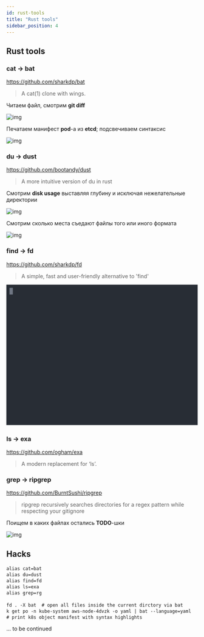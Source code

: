 ```yaml
---
id: rust-tools
title: "Rust tools"
sidebar_position: 4
---
```

## Rust tools

### cat -> bat

https://github.com/sharkdp/bat

> A cat(1) clone with wings.

Читаем файл, смотрим **git diff**

![img](https://ah-public-pictures.hb.bizmrg.com/it-happens/bat-git.png)

Печатаем манифест **pod**-а из **etcd**; подсвечиваем синтаксис

![img](https://ah-public-pictures.hb.bizmrg.com/it-happens/bat-2.png)

### du -> dust

https://github.com/bootandy/dust

> A more intuitive version of du in rust

Смотрим **disk usage** выставляя глубину и исключая нежелательные директории

![img](https://ah-public-pictures.hb.bizmrg.com/it-happens/dust-depth.png)

Смотрим сколько места съедают файлы того или иного формата

![img](https://ah-public-pictures.hb.bizmrg.com/it-happens/dust-regex.png)

### find -> fd

https://github.com/sharkdp/fd

> A simple, fast and user-friendly alternative to 'find'

![img](https://raw.githubusercontent.com/sharkdp/fd/master/doc/screencast.svg)

### ls -> exa

https://github.com/ogham/exa

> A modern replacement for ‘ls’.

### grep -> ripgrep

https://github.com/BurntSushi/ripgrep

> ripgrep recursively searches directories for a regex pattern while respecting your gitignore

Поищем в каких файлах остались **TODO**-шки

![img](https://ah-public-pictures.hb.bizmrg.com/it-happens/rg-2.png)

## Hacks

<!-- TODO: add more examples -->

```shell
alias cat=bat
alias du=dust
alias find=fd
alias ls=exa
alias grep=rg

fd . -X bat  # open all files inside the current dirctory via bat
k get po -n kube-system aws-node-4dvzk -o yaml | bat --language=yaml  # print k8s object manifest with syntax highlights
```

... to be continued

<!-- TODO: ## Conclusion -->
